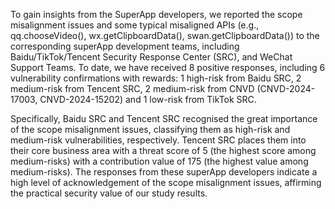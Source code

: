 To gain insights from the SuperApp developers, we reported the scope misalignment issues and some typical misaligned APIs (e.g., qq.chooseVideo(), wx.getClipboardData(), swan.getClipboardData()) to the corresponding superApp development teams, including Baidu/TikTok/Tencent Security Response Center (SRC), and WeChat Support Teams. To date, we have received 8 positive responses, including 6 vulnerability confirmations with rewards: 1 high-risk from Baidu SRC, 2 medium-risk from Tencent SRC, 2 medium-risk from CNVD (CNVD-2024-17003, CNVD-2024-15202) and 1 low-risk from TikTok SRC. 

Specifically, Baidu SRC and Tencent SRC recognised the great importance of the scope misalignment issues, classifying them as high-risk and medium-risk vulnerabilities, respectively. Tencent SRC places them into their core business area with a threat score of 5 (the highest score among medium-risks) with a contribution value of 175 (the highest value among medium-risks). The responses from these superApp developers indicate a high level of acknowledgement of the scope misalignment issues, affirming the practical security value of our study results.
